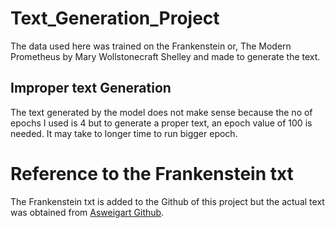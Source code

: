# Text_Generation_Project

The data used here was trained on the Frankenstein or, The Modern Prometheus by Mary Wollstonecraft Shelley and made to generate the text.

## Improper text Generation

The text generated by the model does not make sense because the no of epochs I used is 4 but to generate a proper text, an epoch value of 100 is needed. It may take to longer time to run bigger epoch.

# Reference to the Frankenstein txt

The Frankenstein txt is added to the Github of this project but the actual text was obtained from [Asweigart Github](https://github.com/asweigart/codebreaker/blob/master/frankenstein.txt).
 
